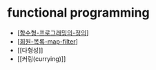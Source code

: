 # functional programming

- [[함수형-프로그래밍의-정의]]
- [[회원-목록-map-filter]]
- [[다형성]]
- [[커링(currying)]]

[//begin]: # "Autogenerated link references for markdown compatibility"
[함수형-프로그래밍의-정의]: 함수형-프로그래밍의-정의.md "함수형 프로그래밍의 정의"
[회원-목록-map-filter]: 회원-목록-map-filter.md "회원 목록 map, filter"
[//end]: # "Autogenerated link references"
